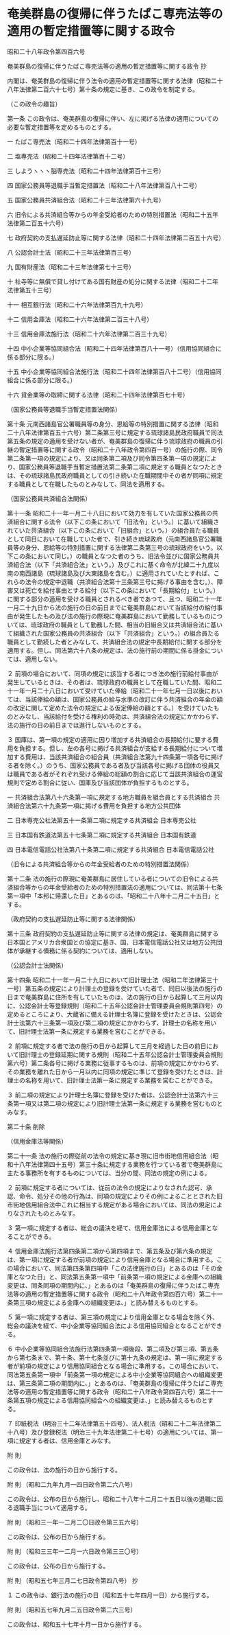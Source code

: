 # 奄美群島の復帰に伴うたばこ専売法等の適用の暫定措置等に関する政令

昭和二十八年政令第四百六号

奄美群島の復帰に伴うたばこ専売法等の適用の暫定措置等に関する政令 抄

内閣は、奄美群島の復帰に伴う法令の適用の暫定措置等に関する法律（昭和二十八年法律第二百六十七号）第十条の規定に基き、この政令を制定する。

（この政令の趣旨）

第一条 この政令は、奄美群島の復帰に伴い、左に掲げる法律の適用についての必要な暫定措置等を定めるものとする。

一 たばこ専売法（昭和二十四年法律第百十一号）

二 塩専売法（昭和二十四年法律第百十二号）

三 しようヽヽヽ脳専売法（昭和二十四年法律第百十三号）

四 国家公務員等退職手当暫定措置法（昭和二十八年法律第百八十二号）

五 国家公務員共済組合法（昭和二十三年法律第六十九号）

六 旧令による共済組合等からの年金受給者のための特別措置法（昭和二十五年法律第二百五十六号）

七 政府契約の支払遅延防止等に関する法律（昭和二十四年法律第二百五十六号）

八 公認会計士法（昭和二十三年法律第百三号）

九 国有財産法（昭和二十三年法律第七十三号）

十 社寺等に無償で貸し付けてある国有財産の処分に関する法律（昭和二十二年法律第五十三号）

十一 相互銀行法（昭和二十六年法律第百九十九号）

十二 信用金庫法（昭和二十六年法律第二百三十八号）

十三 信用金庫法施行法（昭和二十六年法律第二百三十九号）

十四 中小企業等協同組合法（昭和二十四年法律第百八十一号）（信用協同組合に係る部分に限る。）

十五 中小企業等協同組合法施行法（昭和二十四年法律第百八十二号）（信用協同組合に係る部分に限る。）

十六 貸金業等の取締に関する法律（昭和二十四年法律第百七十号）

（国家公務員等退職手当暫定措置法関係）

第十条 元南西諸島官公署職員等の身分、恩給等の特別措置に関する法律（昭和二十八年法律第百五十六号）第二条第三号に規定する琉球諸島民政府職員で同法第五条の規定の適用を受けない者が、奄美群島の復帰に伴う琉球政府の職員の引継の暫定措置等に関する政令（昭和二十八年政令第四百一号）の施行の際、同令第二条第一項の規定により、又は同条第二項及び同令第四条第一項の規定により、国家公務員等退職手当暫定措置法第二条第二項に規定する職員となつたときは、その琉球諸島民政府職員としての引き続いた在職期間中その者が同項に規定する職員として在職したものとみなして、同法を適用する。

（国家公務員共済組合法関係）

第十一条 昭和二十一年一月二十八日において効力を有していた国家公務員の共済組合に関する法令（以下この条において「旧法令」という。）に基いて組織されていた共済組合（以下この条において「旧組合」という。）の組合員たる職員として同日において在職していた者で、引き続き琉球政府（元南西諸島官公署職員等の身分、恩給等の特別措置に関する法律第二条第三号の琉球政府をいう。以下この条において同じ。）の職員となつた者のうち、旧法令並びに国家公務員共済組合法（以下「共済組合法」という。）及びこれに基く命令が北緯二十九度以南の南西諸島（琉球諸島及び大東諸島を含む。）に適用されていたとすれば、これらの法令の規定中退職（共済組合法第十三条第三号に掲げる事由を含む。）、障害又は死亡を給付事由とする給付（以下この条において「長期給付」という。）に関する部分の適用を受ける職員とされるべき者であつて、且つ、昭和二十一年一月二十九日から法の施行の日の前日までに奄美群島において当該給付の給付事由が発生したもの及び法の施行の際現に奄美群島において勤務しているものについては、琉球政府の職員として勤務した間、相当の旧組合又は共済組合法に基いて組織された国家公務員の共済組合（以下「共済組合」という。）の組合員たる職員として勤続した者とみなして、共済組合法の規定中長期給付に関する部分を適用する。但し、同法第六十八条の規定は、法の施行前の期間に係る掛金については、適用しない。

２ 前項の場合において、同項の規定に該当する者につき法の施行前給付事由が発生しているときは、その者は、琉球政府の職員として在職していた間、昭和二十一年一月二十八日において受けていた俸給（昭和二十一年七月一日以後においては、当該俸給の額は、国家公務員の給与水準の改訂に伴う共済組合の年金の額の改定に関して定めた法令の規定による仮定俸給の額とする。）を受けていたものとみなし、当該給付を受ける権利の時効は、共済組合法の規定にかかわらず、法の施行の日の前日までは進行しないものとする。

３ 国庫は、第一項の規定の適用に因り増加する共済組合の長期給付に要する費用を負担する。但し、左の各号に掲げる共済組合が支給する長期給付について増加する費用は、当該共済組合の組合員（共済組合法第九十四条第一項各号に掲げる者を除く。）のうち、国家公務員である者及び当該各号に掲げる団体の役員又は職員である者がそれぞれ受ける俸給の総額の割合に応じて当該共済組合の運営規則で定める割合に従い、国庫及び当該団体が負担するものとする。

一 共済組合法第八十六条第一項に規定する地方職員を組合員とする共済組合 共済組合法第六十九条第一項に掲げる費用を負担する地方公共団体

二 日本専売公社法第五十一条第二項に規定する共済組合 日本専売公社

三 日本国有鉄道法第五十七条第二項に規定する共済組合 日本国有鉄道

四 日本電信電話公社法第八十条第二項に規定する共済組合 日本電信電話公社

（旧令による共済組合等からの年金受給者のための特別措置法関係）

第十二条 法の施行の際現に奄美群島に居住している者についての旧令による共済組合等からの年金受給者のための特別措置法の適用については、同法第十七条第一項中「本邦に帰還した日」とあるのは、「昭和二十八年十二月二十五日」とする。

（政府契約の支払遅延防止等に関する法律関係）

第十三条 政府契約の支払遅延防止等に関する法律の規定は、奄美群島に関する日本国とアメリカ合衆国との協定に基き、国、日本電信電話公社又は地方公共団体が承継する債務に係る契約については、適用しない。

（公認会計士法関係）

第十四条 昭和二十一年一月二十九日において旧計理士法（昭和二年法律第三十一号）第五条の規定により計理士の登録を受けていた者で、同日以後法の施行の日まで奄美群島に住所を有していたものは、法の施行の日から起算して三月以内に、公認会計士等登録規則（昭和二十五年公認会計士管理委員会規則第四号）の定めるところにより、大蔵省に備える計理士名簿に登録を受けたときは、公認会計士法第六十三条第一項及び第二項の規定にかかわらず、計理士の名称を用いて、旧計理士法第一条に規定する業務を営むことができる。

２ 前項に規定する者で法の施行の日から起算して三月を経過した日の前日において旧計理士の登録延期に関する規則（昭和二十五年公認会計士管理委員会規則第六号）第二条各号に掲げる業務に従事するものは、前項の規定にかかわらず、その業務を離れた日から一月以内に同項の規定に準じて登録を受けたときは、計理士の名称を用いて、旧計理士法第一条に規定する業務を営むことができる。

３ 前二項の規定により計理士名簿に登録を受けた者は、公認会計士法第六十三条第一項又は第二項の規定により旧計理士法第一条に規定する業務を営むものとみなす。

第二十条 削除

（信用金庫法等関係）

第二十一条 法の施行の際従前の法令の規定に基き現に旧市街地信用組合法（昭和十八年法律第四十五号）第三十条に規定する業務を行つている者で奄美群島に主たる事務所を有するものについては、当分の間、同法の規定の例による。

２ 前項に規定する者については、従前の法令の規定によりなされた認可、承認、命令、処分その他の行為は、同項の規定によりその例によることとされた旧市街地信用組合法中これに相当する規定がある場合においては、同法の規定によりなされたものとみなす。

３ 第一項に規定する者は、総会の議決を経て、信用金庫法による信用金庫となることができる。

４ 信用金庫法施行法第四条第二項から第四項まで、第五条及び第六条の規定は、第一項に規定する者が前項の規定により信用金庫となる場合に準用する。この場合において、同法第四条第四項中「この法律施行の日」とあるのは「その金庫となつた日」と、同法第五条第一項中「前条第一項の規定による金庫への組織変更は、同条同項の期間内に、」とあるのは「奄美群島の復帰に伴うたばこ専売法等の適用の暫定措置等に関する政令（昭和二十八年政令第四百六号）第二十一条第三項の規定による金庫への組織変更は、」と読み替えるものとする。

５ 第一項に規定する者は、第三項の規定により信用金庫となる場合を除く外、総会の議決を経て、中小企業等協同組合法による信用協同組合となることができる。

６ 中小企業等協同組合法施行法第四条第一項後段、第二項及び第三項、第五条から第七条まで、第十条、第十七条並びに第十九条の規定は、第一項に規定する者が前項の規定により信用協同組合となる場合に準用する。この場合において、同法第五条第一項中「前条第一項の規定による中小企業等協同組合への組織変更は、第三条第二項の期間内に、」とあるのは、「奄美群島の復帰に伴うたばこ専売法等の適用の暫定措置等に関する政令（昭和二十八年政令第四百六号）第二十一条第五項の規定による信用協同組合への組織変更は、」と読み替えるものとする。

７ 印紙税法（明治三十二年法律第五十四号）、法人税法（昭和二十二年法律第二十八号）及び登録税法（明治三十九年法律第二十七号）の適用については、第一項に規定する者は、信用金庫とみなす。

附 則

この政令は、法の施行の日から施行する。

附 則 （昭和二九年九月一四日政令第二六八号）

この政令は、公布の日から施行し、昭和二十八年十二月二十五日以後の退職に因る退職手当について適用する。

附 則 （昭和三一年一二月二〇日政令第三五六号）

この政令は、公布の日から施行する。

附 則 （昭和三三年一二月一六日政令第三三〇号）

この政令は、公布の日から施行する。

附 則 （昭和五七年三月二七日政令第四八号） 抄

１ この政令は、銀行法の施行の日（昭和五十七年四月一日）から施行する。

附 則 （昭和五七年九月二五日政令第二六三号）

この政令は、昭和五十七年十月一日から施行する。
